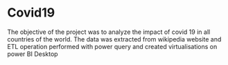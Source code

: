 # Covid19
The objective of the project was to analyze the impact of covid 19 in all countries of the world. The data was extracted from wikipedia website and ETL operation performed with power query and created virtualisations on power BI Desktop
